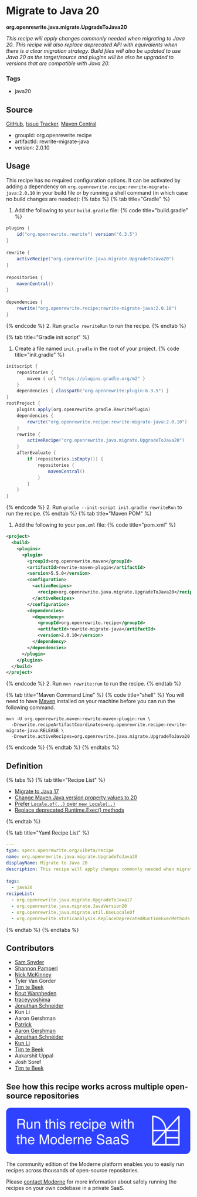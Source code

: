 # Migrate to Java 20

**org.openrewrite.java.migrate.UpgradeToJava20**

_This recipe will apply changes commonly needed when migrating to Java 20. This recipe will also replace deprecated API with equivalents when there is a clear migration strategy. Build files will also be updated to use Java 20 as the target/source and plugins will be also be upgraded to versions that are compatible with Java 20._

### Tags

* java20

## Source

[GitHub](https://github.com/openrewrite/rewrite-migrate-java/blob/main/src/main/resources/META-INF/rewrite/java-version-20.yml), [Issue Tracker](https://github.com/openrewrite/rewrite-migrate-java/issues), [Maven Central](https://central.sonatype.com/artifact/org.openrewrite.recipe/rewrite-migrate-java/2.0.10/jar)

* groupId: org.openrewrite.recipe
* artifactId: rewrite-migrate-java
* version: 2.0.10


## Usage

This recipe has no required configuration options. It can be activated by adding a dependency on `org.openrewrite.recipe:rewrite-migrate-java:2.0.10` in your build file or by running a shell command (in which case no build changes are needed): 
{% tabs %}
{% tab title="Gradle" %}
1. Add the following to your `build.gradle` file:
{% code title="build.gradle" %}
```groovy
plugins {
    id("org.openrewrite.rewrite") version("6.3.5")
}

rewrite {
    activeRecipe("org.openrewrite.java.migrate.UpgradeToJava20")
}

repositories {
    mavenCentral()
}

dependencies {
    rewrite("org.openrewrite.recipe:rewrite-migrate-java:2.0.10")
}
```
{% endcode %}
2. Run `gradle rewriteRun` to run the recipe.
{% endtab %}

{% tab title="Gradle init script" %}
1. Create a file named `init.gradle` in the root of your project.
{% code title="init.gradle" %}
```groovy
initscript {
    repositories {
        maven { url "https://plugins.gradle.org/m2" }
    }
    dependencies { classpath("org.openrewrite:plugin:6.3.5") }
}
rootProject {
    plugins.apply(org.openrewrite.gradle.RewritePlugin)
    dependencies {
        rewrite("org.openrewrite.recipe:rewrite-migrate-java:2.0.10")
    }
    rewrite {
        activeRecipe("org.openrewrite.java.migrate.UpgradeToJava20")
    }
    afterEvaluate {
        if (repositories.isEmpty()) {
            repositories {
                mavenCentral()
            }
        }
    }
}
```
{% endcode %}
2. Run `gradle --init-script init.gradle rewriteRun` to run the recipe.
{% endtab %}
{% tab title="Maven POM" %}
1. Add the following to your `pom.xml` file:
{% code title="pom.xml" %}
```xml
<project>
  <build>
    <plugins>
      <plugin>
        <groupId>org.openrewrite.maven</groupId>
        <artifactId>rewrite-maven-plugin</artifactId>
        <version>5.5.0</version>
        <configuration>
          <activeRecipes>
            <recipe>org.openrewrite.java.migrate.UpgradeToJava20</recipe>
          </activeRecipes>
        </configuration>
        <dependencies>
          <dependency>
            <groupId>org.openrewrite.recipe</groupId>
            <artifactId>rewrite-migrate-java</artifactId>
            <version>2.0.10</version>
          </dependency>
        </dependencies>
      </plugin>
    </plugins>
  </build>
</project>
```
{% endcode %}
2. Run `mvn rewrite:run` to run the recipe.
{% endtab %}

{% tab title="Maven Command Line" %}
{% code title="shell" %}
You will need to have [Maven](https://maven.apache.org/download.cgi) installed on your machine before you can run the following command.

```shell
mvn -U org.openrewrite.maven:rewrite-maven-plugin:run \
  -Drewrite.recipeArtifactCoordinates=org.openrewrite.recipe:rewrite-migrate-java:RELEASE \
  -Drewrite.activeRecipes=org.openrewrite.java.migrate.UpgradeToJava20
```
{% endcode %}
{% endtab %}
{% endtabs %}

## Definition

{% tabs %}
{% tab title="Recipe List" %}
* [Migrate to Java 17](../../java/migrate/upgradetojava17.md)
* [Change Maven Java version property values to 20](../../java/migrate/javaversion20.md)
* [Prefer `Locale.of(..)` over `new Locale(..)`](../../java/migrate/util/uselocaleof.md)
* [Replace deprecated Runtime.Exec() methods](../../staticanalysis/replacedeprecatedruntimeexecmethods.md)

{% endtab %}

{% tab title="Yaml Recipe List" %}
```yaml
---
type: specs.openrewrite.org/v1beta/recipe
name: org.openrewrite.java.migrate.UpgradeToJava20
displayName: Migrate to Java 20
description: This recipe will apply changes commonly needed when migrating to Java 20. This recipe will also replace deprecated API with equivalents when there is a clear migration strategy. Build files will also be updated to use Java 20 as the target/source and plugins will be also be upgraded to versions that are compatible with Java 20.

tags:
  - java20
recipeList:
  - org.openrewrite.java.migrate.UpgradeToJava17
  - org.openrewrite.java.migrate.JavaVersion20
  - org.openrewrite.java.migrate.util.UseLocaleOf
  - org.openrewrite.staticanalysis.ReplaceDeprecatedRuntimeExecMethods

```
{% endtab %}
{% endtabs %}

## Contributors
* [Sam Snyder](mailto:sam@moderne.io)
* [Shannon Pamperl](mailto:shanman190@gmail.com)
* [Nick McKinney](mailto:mckinneynicholas@gmail.com)
* Tyler Van Gorder
* [Tim te Beek](mailto:tim.te.beek@jdriven.com)
* [Knut Wannheden](mailto:knut@moderne.io)
* [traceyyoshima](mailto:tracey.yoshima@gmail.com)
* [Jonathan Schneider](mailto:jkschneider@gmail.com)
* Kun Li
* Aaron Gershman
* [Patrick](mailto:patway99@gmail.com)
* [Aaron Gershman](mailto:aegershman@gmail.com)
* [Jonathan Schnéider](mailto:jkschneider@gmail.com)
* [Kun Li](mailto:kun@moderne.io)
* [Tim te Beek](mailto:tim@moderne.io)
* Aakarshit Uppal
* Josh Soref
* [Tim te Beek](mailto:timtebeek@gmail.com)


## See how this recipe works across multiple open-source repositories

[![Moderne Link Image](/.gitbook/assets/ModerneRecipeButton.png)](https://app.moderne.io/recipes/org.openrewrite.java.migrate.UpgradeToJava20)

The community edition of the Moderne platform enables you to easily run recipes across thousands of open-source repositories.

Please [contact Moderne](https://moderne.io/product) for more information about safely running the recipes on your own codebase in a private SaaS.
